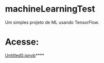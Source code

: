 # machineLearningTest
Um simples projeto de ML usando TensorFlow.

# Acesse: 
[Untitled0.ipnyb](https://colab.research.google.com/github/izaferrari/machineLearningTest/blob/main/Untitled0.ipynb)****

